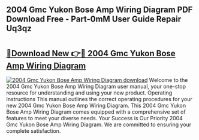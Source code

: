 ## 2004 Gmc Yukon Bose Amp Wiring Diagram PDF Download Free - Part-0mM User Guide Repair Uq3qz

# <h2><a href="http://dfl7g7.blite.top/?on=2004+Gmc+Yukon+Bose+Amp+Wiring+Diagram">🔗Download New 👉🔴 2004 Gmc Yukon Bose Amp Wiring Diagram</a></h2>

[![2004 Gmc Yukon Bose Amp Wiring Diagram download](https://i.imgur.com/lujVjoI.png)](http://dfl7g7.blite.top/?on=2004+Gmc+Yukon+Bose+Amp+Wiring+Diagram)
Welcome to the 2004 Gmc Yukon Bose Amp Wiring Diagram user manual, your one-stop resource for understanding and using your new product. Operating Instructions This manual outlines the correct operating procedures for your new 2004 Gmc Yukon Bose Amp Wiring Diagram. This 2004 Gmc Yukon Bose Amp Wiring Diagram comes equipped with a comprehensive set of features to meet your diverse needs. Your Success is Our Priority 2004 Gmc Yukon Bose Amp Wiring Diagram. We are committed to ensuring your complete satisfaction.
